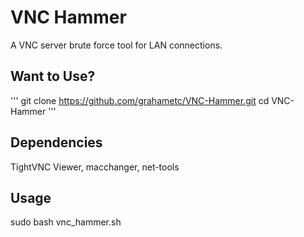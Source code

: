 # VNC Hammer
A VNC server brute force tool for LAN connections.

## Want to Use?
'''
git clone https://github.com/grahametc/VNC-Hammer.git
cd VNC-Hammer
'''

## Dependencies
TightVNC Viewer, macchanger, net-tools




## Usage 
sudo bash vnc_hammer.sh
